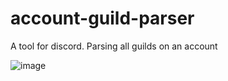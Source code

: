 # account-guild-parser
A tool for discord. Parsing all guilds on an account

![image](https://github.com/arda1337/account-guild-parser/assets/82768910/9c508eae-0c91-440b-9a76-55af4b046eb9)

